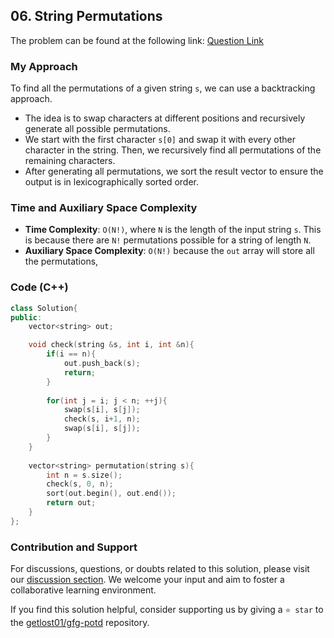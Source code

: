 ## 06. String Permutations

The problem can be found at the following link: [Question Link](https://practice.geeksforgeeks.org/problems/permutations-of-a-given-string-1587115620/1)

### My Approach

To find all the permutations of a given string `s`, we can use a backtracking approach. 
- The idea is to swap characters at different positions and recursively generate all possible permutations. 
- We start with the first character `s[0]` and swap it with every other character in the string. Then, we recursively find all permutations of the remaining characters. 
- After generating all permutations, we sort the result vector to ensure the output is in lexicographically sorted order.

### Time and Auxiliary Space Complexity

- **Time Complexity**: `O(N!)`, where `N` is the length of the input string `s`. This is because there are `N!` permutations possible for a string of length `N`.
- **Auxiliary Space Complexity**: `O(N!)` because the `out` array will store all the permutations,

### Code (C++)

```cpp
class Solution{
public:
    vector<string> out;

    void check(string &s, int i, int &n){
        if(i == n){
            out.push_back(s);
            return; 
        }
        
        for(int j = i; j < n; ++j){
            swap(s[i], s[j]);
            check(s, i+1, n); 
            swap(s[i], s[j]); 
        }
    }
  
    vector<string> permutation(string s){
        int n = s.size(); 
        check(s, 0, n); 
        sort(out.begin(), out.end());
        return out; 
    }
};
```

### Contribution and Support

For discussions, questions, or doubts related to this solution, please visit our [discussion section](https://github.com/getlost01/gfg-potd/discussions). We welcome your input and aim to foster a collaborative learning environment.

If you find this solution helpful, consider supporting us by giving a `⭐ star` to the [getlost01/gfg-potd](https://github.com/getlost01/gfg-potd) repository.